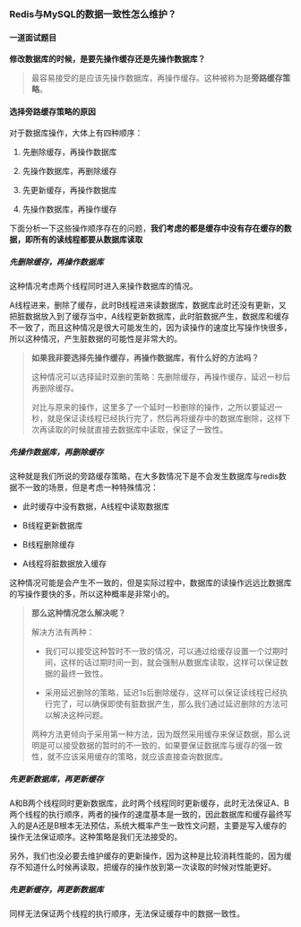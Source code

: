 ### Redis与MySQL的数据一致性怎么维护？

#### 一道面试题目

**修改数据库的时候，是要先操作缓存还是先操作数据库？**

> 最容易接受的是应该先操作数据库，再操作缓存。这种被称为是**旁路缓存策略**。

#### 选择旁路缓存策略的原因

对于数据库操作，大体上有四种顺序：

1. 先删除缓存，再操作数据库

2. 先操作数据库，再删除缓存

3. 先更新缓存，再操作数据库

4. 先操作数据库，再操作缓存

下面分析一下这些操作顺序存在的问题，**我们考虑的都是缓存中没有存在缓存的数据，即所有的读线程都要从数据库读取**

##### 先删除缓存，再操作数据库

这种情况考虑两个线程同时进入来操作数据库的情况。

A线程进来，删除了缓存，此时B线程进来读数据库，数据库此时还没有更新，又把脏数据放入到了缓存当中，A线程更新数据库，此时脏数据产生，数据库和缓存不一致了，而且这种情况是很大可能发生的，因为读操作的速度比写操作快很多，所以这种情况，产生脏数据的可能性是非常大的。

> **如果我非要选择先操作缓存，再操作数据库，有什么好的方法吗？**
> 
> 这种情况可以选择延时双删的策略：先删除缓存，再操作缓存，延迟一秒后再删除缓存。
> 
> 对比与原来的操作，这里多了一个延时一秒删除的操作，之所以要延迟一秒，就是保证读线程已经执行完了，然后再将缓存中的数据库删除，这样下次再读取的时候就直接去数据库中读取，保证了一致性。

##### 先操作数据库，再删除缓存

这种就是我们所说的旁路缓存策略，在大多数情况下是不会发生数据库与redis数据不一致的场景，但是考虑一种特殊情况：

- 此时缓存中没有数据，A线程中读取数据库

- B线程更新数据库

- B线程删除缓存

- A线程将脏数据放入缓存

这种情况可能是会产生不一致的，但是实际过程中，数据库的读操作远远比数据库的写操作要快的多，所以这种概率是非常小的。

> **那么这种情况怎么解决呢？**
> 
> 解决方法有两种：
> 
> - 我们可以接受这种暂时不一致的情况，可以通过给缓存设置一个过期时间，这样的话过期时间一到，就会强制从数据库读取，这样可以保证数据的最终一致性。
> 
> - 采用延迟删除的策略，延迟1s后删除缓存，这样可以保证读线程已经执行完了，可以确保即使有脏数据产生，那么我们通过延迟删除的方法可以解决这种问题。
> 
> 两种方法更倾向于采用第一种方法，因为既然采用缓存来保证数据，那么说明是可以接受数据的暂时的不一致的，如果要保证数据库与缓存的强一致性，就不应该采用缓存的策略，就应该直接查询数据库。

##### 先更新数据库，再更新缓存

A和B两个线程同时更新数据库，此时两个线程同时更新缓存，此时无法保证A、B两个线程的执行顺序，两者的操作的速度基本是一致的，因此数据库和缓存最终写入的是A还是B根本无法预估，系统大概率产生一致性文问题，主要是写入缓存的操作无法保证顺序。这种策略是我们无法接受的。

另外，我们也没必要去维护缓存的更新操作，因为这种是比较消耗性能的，因为缓存不知道什么时候再读取，把缓存的操作放到第一次读取的时候对性能更好。

##### 先更新缓存，再更新数据库

同样无法保证两个线程的执行顺序，无法保证缓存中的数据一致性。
